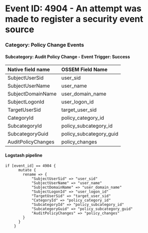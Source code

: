 # Event ID: 4904 - An attempt was made to register a security event source
### Category: Policy Change Events
#### Subcategory: Audit Policy Change - Event Trigger: Success

|Native field name            |OSSEM Field Name                   |
|:----------------------------|:----------------------------------|
| SubjectUserSid              | user_sid                          |
| SubjectUserName             | user_name                         |
| SubjectDomainName           | user_domain_name                  |
| SubjectLogonId              | user_logon_id                     |
| TargetUserSid               | target_user_sid                   |
| CategoryId                  | policy_category_id                |
| SubcategoryId               | policy_subcategory_id             |
| SubcategoryGuid             | policy_subcategory_guid           |
| AuditPolicyChanges          | policy_changes                    |


#### Logstash pipeline

```
if [event_id] == 4904 {
      mutate {
        rename => {
            "SubjectUserSid" => "user_sid"
            "SubjectUserName" => "user_name"
            "SubjectDomainName" => "user_domain_name"
            "SubjectLogonId" => "user_logon_id"
            "TargetUserSid" => "target_user_sid"
            "CategoryId" => "policy_category_id"
            "SubcategoryId" => "policy_subcategory_id"
            "SubcategoryGuid" => "policy_subcategory_guid"
            "AuditPolicyChanges" => "policy_changes"
        }
      }
    }
```